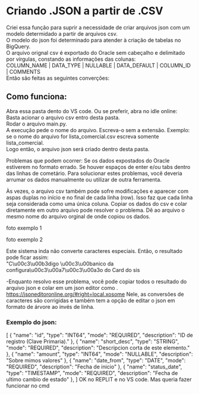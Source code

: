 # Criando .JSON a partir de .CSV

Criei essa função para suprir a necessidade de criar arquivos json com um modelo determidado a partir de arquivos csv.   
O modelo do json foi determinado para atender à criação de tabelas no BigQuery.    
O arquivo orignal csv é exportado do Oracle sem cabeçalho e delimitado por vírgulas, constando as informações das colunas:   
COLUMN_NAME | DATA_TYPE | NULLABLE | DATA_DEFAULT | COLUMN_ID | COMMENTS   
Então são feitas as seguintes converções:   




## Como funciona:  
Abra essa pasta dento do VS code. Ou se preferir, abra no idle online:  
Basta acionar o arquivo csv entro desta pasta.    
Rodar o arquivo main.py.   
A execução pede o nome do arquivo. Escreva-o sem a extensão. Exemplo: se o nome do arquivo for lista_comercial.csv escreva somente lista_comercial.   
Logo então, o arquivo json será criado dentro desta pasta.    

Problemas que podem ocorrer:
Se os dados expostados do Oracle estiverem no formato errado.
Se houver espaços de enter e/ou tabs dentro das linhas de cometário.
Para solucionar estes problemas, você deveria arrumar os dados manualmente ou utilizar de outra ferramenta.

Às vezes, o arquivo csv também pode sofre modificações e aparecer com aspas duplas no início e no final de cada linha (row). Isso faz que cada linha seja considerada como uma única coluna.
Copiar os dados do csv e colar diretamente em outro arquivo pode resolver o problema. Dê ao arquivo o mesmo nome do arquivo orginal de onde copiou os dados.

foto exemplo 1

foto exemplo 2

Este sistema inda não converte caracteres especiais. Então, o resultado pode ficar assim:   
"C\u00c3\u00b3digo \u00c3\u00banico da configura\u00c3\u00a7\u00c3\u00a3o do Card do sis   

-Enquanto resolvo esse problema, você pode copiar todos o resultado do arquivo json e colar em um json editor como . https://jsoneditoronline.org/#right=local.xosome
Nele, as conversões de caracteres são corrigidas e também tem a opção de editar o json em formato de árvore ao invés de linha. 



### Exemplo do json:

[
    {
      "name": "id",
      "type": "INT64",
      "mode": "REQUIRED",
      "description": "ID de registro (Clave Primaria)."
    },
    {
      "name": "short_desc",
      "type": "STRING",
      "mode": "REQUIRED",
      "description": "Descripcion corta de este elemento."
    },
    {
      "name": "amount",
      "type": "INT64",
      "mode": "NULLABLE",
      "description": "Sobre mimos valores"
    },
    {
      "name": "date_from",
      "type": "DATE",
      "mode": "REQUIRED",
      "description": "Fecha de inicio"
    },
    {
      "name": "status_date",
      "type": "TIMESTAMP",
      "mode": "REQUIRED",
      "description": "Fecha de ultimo cambio de estado"
    },
  ]
OK no REPLIT e no VS code. Mas queria fazer funcionar no cmd
